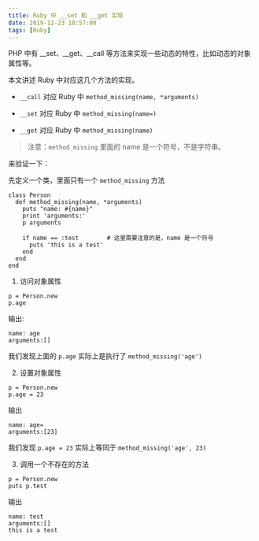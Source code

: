 ```yaml
---
title: Ruby 中 __set 和 __get 实现
date: 2019-12-23 18:57:00
tags: [Ruby]
---
```


PHP 中有 __set、__get、__call 等方法来实现一些动态的特性，比如动态的对象属性等。

本文讲述 Ruby 中对应这几个方法的实现。

* `__call` 对应 Ruby 中 `method_missing(name, *arguments)`

* `__set` 对应 Ruby 中 `method_missing(name=)`

* `__get` 对应 Ruby 中 `method_missing(name)`


> 注意：`method_missing` 里面的 name 是一个符号，不是字符串。


来验证一下：

先定义一个类，里面只有一个 `method_missing` 方法

```
class Person
  def method_missing(name, *arguments)
    puts "name: #{name}"
    print 'arguments:'
    p arguments

    if name == :test        # 这里需要注意的是，name 是一个符号
      puts 'this is a test'
    end
  end
end
```

1. 访问对象属性

```
p = Person.new
p.age
```

输出:

```
name: age
arguments:[]
```

我们发现上面的 `p.age` 实际上是执行了 `method_missing('age')`


2. 设置对象属性

```
p = Person.new
p.age = 23
```

输出

```
name: age=
arguments:[23]
```

我们发现 `p.age = 23` 实际上等同于 `method_missing('age', 23)`


3. 调用一个不存在的方法

```
p = Person.new
puts p.test
```

输出

```
name: test
arguments:[]
this is a test
```


